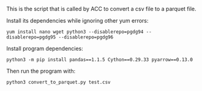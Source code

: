 This is the script that is called by ACC to convert a csv file to a parquet file.

Install its dependencies while ignoring other yum errors:

`yum install nano wget python3 --disablerepo=pgdg94 --disablerepo=pgdg95 --disablerepo=pgdg96`

Install program dependencies:

`python3 -m pip install pandas==1.1.5 Cython==0.29.33 pyarrow==0.13.0`

Then run the program with:

`python3 convert_to_parquet.py test.csv`
